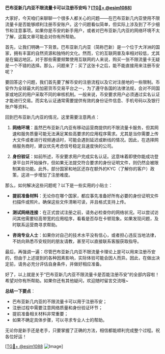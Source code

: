 **巴布亚新几内亚不限流量卡可以注册币安吗？[[TG💪+ @esim1088](https://t.me/s/esim1088)]**

大家好，今天咱们来聊聊一个很多人都关心的问题——在巴布亚新几内亚使用不限流量卡是否能够顺利注册币安账户。这个问题看似简单，但实际上涉及到了不少细节和注意事项。如果你是币安的新手用户，或者对巴布亚新几内亚的网络环境不太了解，这篇文章可能会对你有所帮助。

首先，让我们明确一下背景。巴布亚新几内亚（简称巴新）是一个位于大洋洲的国家，拥有丰富的自然资源和独特的文化。然而，它的互联网普及率相对较低，尤其是在偏远地区。对于那些需要频繁使用互联网的人来说，购买一张不限流量卡无疑是一个不错的选择。那么，问题来了：买了这张卡之后，能不能直接用来注册币安呢？

要回答这个问题，我们首先要了解币安的注册流程以及它对注册地的一些限制。币安作为全球最大的加密货币交易平台之一，为了遵守各国的法律法规，会对不同国家或地区的用户采取不同的审核机制。一般来说，币安要求用户必须通过实名认证才能进行交易。而实名认证通常需要提供有效的身份证件信息、手机号码以及银行账户等资料。

回到巴布亚新几内亚的情况，这里需要注意两点：

1. **网络环境**：虽然巴布亚新几内亚有移动运营商提供的不限流量卡服务，但其网速和服务质量可能无法满足某些高要求的应用程序需求。尤其是当你需要上传大文件或者进行视频通话时，可能会遇到延迟或断线的情况。因此，在选择网络服务商时，建议优先考虑信号稳定且速度快的公司。

2. **身份验证**：如前所述，币安要求用户完成实名认证。这意味着即使你能成功登录平台并开始操作，但如果无法提交符合要求的身份证明文件，则仍然会被限制某些功能。此外，部分国家和地区还存在额外的KYC（了解你的客户）政策，这进一步增加了注册难度。

那么，如何解决这些问题呢？以下是一些实用的小贴士：

- **提前准备材料**：无论你在哪个国家，都应事先准备好所有必要的身份证明文件扫描件或照片。确保这些文件清晰可读，并且格式支持上传。
  
- **测试网络连接**：在正式尝试注册之前，请务必检查你的网络状况。可以尝试访问其他需要较高带宽的应用程序，看看是否存在卡顿现象。如果发现问题，及时联系运营商寻求帮助。

- **咨询专业人士**：如果你对自己的技术水平没有信心，或者担心违反当地法律，不妨向熟悉币安规则的朋友请教，甚至可以直接联系客服获取指导。

最后，再强调一遍：尽管巴布亚新几内亚不限流量卡理论上是可以用来注册币安的，但由于上述提到的各种因素影响，实际体验可能会因人而异。因此，在做出决定前，请务必充分评估自身条件，并做好相应准备。

好了，以上就是关于“巴布亚新几内亚不限流量卡是否能注册币安”的全部内容啦！希望对你有所帮助。如果你还有其他疑问，欢迎随时留言交流哦~

**总结一下要点**：
- 巴布亚新几内亚的不限流量卡可以用于注册币安；
- 注册过程中需要注意网络质量和身份验证环节；
- 提前准备相关材料非常重要；
- 如果不确定具体步骤，可以寻求专业人士的帮助。

无论你是新手还是老手，只要掌握了正确的方法，相信都能顺利完成整个过程。祝各位好运！

[[TG💪+ @esim1088](https://t.me/s/esim1088) ![Image](https://i.postimg.cc/4NQfJmqS/Snipaste-2025-05-13-00-14-12.png)]